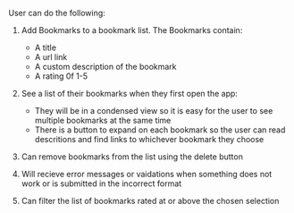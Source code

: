 



User can do the following:

1) Add Bookmarks to a bookmark list. The Bookmarks contain:
    - A title
    - A url link
    - A custom description of the bookmark
    - A rating 0f 1-5

2) See a list of their bookmarks when they first open the app:
    - They will be in a condensed view so it is easy for the user
        to see multiple bookmarks at the same time
    - There is a button to expand on each bookmark so the user can 
        read descritions and find links to whichever bookmark they choose 

3) Can remove bookmarks from the list using the delete button

4) Will recieve error messages or vaidations when something does not work 
    or is submitted in the incorrect format

5) Can filter the list of bookmarks rated at or above the chosen selection